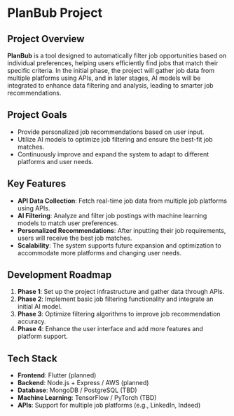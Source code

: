 # PlanBub Project

## Project Overview

**PlanBub** is a tool designed to automatically filter job opportunities based on individual preferences, helping users efficiently find jobs that match their specific criteria. In the initial phase, the project will gather job data from multiple platforms using APIs, and in later stages, AI models will be integrated to enhance data filtering and analysis, leading to smarter job recommendations.

## Project Goals

- Provide personalized job recommendations based on user input.
- Utilize AI models to optimize job filtering and ensure the best-fit job matches.
- Continuously improve and expand the system to adapt to different platforms and user needs.

## Key Features

- **API Data Collection**: Fetch real-time job data from multiple job platforms using APIs.
- **AI Filtering**: Analyze and filter job postings with machine learning models to match user preferences.
- **Personalized Recommendations**: After inputting their job requirements, users will receive the best job matches.
- **Scalability**: The system supports future expansion and optimization to accommodate more platforms and changing user needs.

## Development Roadmap

1. **Phase 1**: Set up the project infrastructure and gather data through APIs.
2. **Phase 2**: Implement basic job filtering functionality and integrate an initial AI model.
3. **Phase 3**: Optimize filtering algorithms to improve job recommendation accuracy.
4. **Phase 4**: Enhance the user interface and add more features and platform support.

## Tech Stack

- **Frontend**: Flutter (planned)
- **Backend**: Node.js + Express / AWS (planned)
- **Database**: MongoDB / PostgreSQL (TBD)
- **Machine Learning**: TensorFlow / PyTorch (TBD)
- **APIs**: Support for multiple job platforms (e.g., LinkedIn, Indeed)
